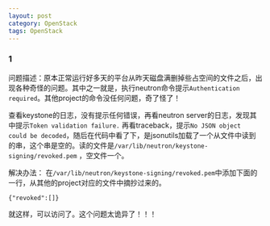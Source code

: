 ```yaml
---
layout: post
category: OpenStack
tags: OpenStack
---
```


### 1

问题描述：原本正常运行好多天的平台从昨天磁盘满删掉些占空间的文件之后，出现各种奇怪的问题。其中之一就是，执行neutron命令提示`Authentication required`。其他project的命令没任何问题，奇了怪了！ 

查看keystone的日志，没有提示任何错误，再看neutron server的日志，发现其中提示`Token validation failure.` 再看traceback，提示`No JSON object could be decoded`，随后在代码中看了下，是jsonutils加载了一个从文件中读到的串，这个串是空的。读的文件是`/var/lib/neutron/keystone-signing/revoked.pem` ，空文件一个。

解决办法：
在`/var/lib/neutron/keystone-signing/revoked.pem`中添加下面的一行，从其他的project对应的文件中摘抄过来的。

    {"revoked":[]}

就这样，可以访问了。这个问题太诡异了！！！

